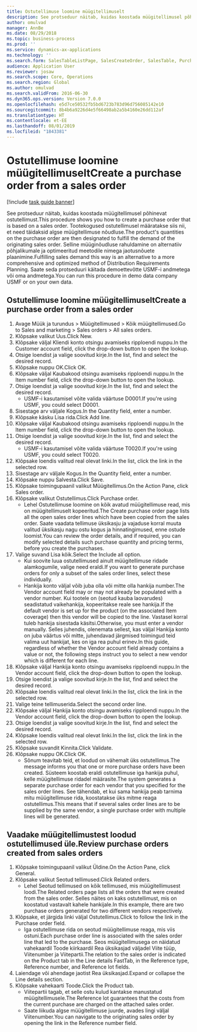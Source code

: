 ```yaml
---
title: Ostutellimuse loomine müügitellimuselt
description: See protseduur näitab, kuidas koostada müügitellimusel põhinevat ostutellimust.
author: omulvad
manager: AnnBe
ms.date: 08/29/2018
ms.topic: business-process
ms.prod: ''
ms.service: dynamics-ax-applications
ms.technology: ''
ms.search.form: SalesTableListPage, SalesCreateOrder, SalesTable, PurchCreateFromSalesOrder, VendAccountItemLookup, SalesTableReferences, PurchTable
audience: Application User
ms.reviewer: josaw
ms.search.scope: Core, Operations
ms.search.region: Global
ms.author: omulvad
ms.search.validFrom: 2016-06-30
ms.dyn365.ops.version: Version 7.0.0
ms.openlocfilehash: e5d7ce50532fb5bd6723b783d96d756085142e10
ms.sourcegitcommit: 8b4b6a9226d4e5f66498ab2a5b4160e26dd112af
ms.translationtype: HT
ms.contentlocale: et-EE
ms.lasthandoff: 08/01/2019
ms.locfileid: "1843381"
---
```

# <a name="create-a-purchase-order-from-a-sales-order"></a><span data-ttu-id="1beaf-103">Ostutellimuse loomine müügitellimuselt</span><span class="sxs-lookup"><span data-stu-id="1beaf-103">Create a purchase order from a sales order</span></span>

[!include [task guide banner](../../includes/task-guide-banner.md)]

<span data-ttu-id="1beaf-104">See protseduur näitab, kuidas koostada müügitellimusel põhinevat ostutellimust.</span><span class="sxs-lookup"><span data-stu-id="1beaf-104">This procedure shows you how to create a purchase order that is based on a sales order.</span></span> <span data-ttu-id="1beaf-105">Tootekogused ostutellimusel määratakse siis nii, et need täidaksid algse müügitellimuse nõudluse.</span><span class="sxs-lookup"><span data-stu-id="1beaf-105">The product's quantities on the purchase order are then designated to fulfill the demand of the originating sales order.</span></span> <span data-ttu-id="1beaf-106">Selline müüginõudluse rahuldamine on alternatiiv põhjalikumale ja optimeeritud meetodile nimega jaotusnõuete plaanimine.</span><span class="sxs-lookup"><span data-stu-id="1beaf-106">Fulfilling sales demand this way is an alternative to a more comprehensive and optimized method of Distribution Requirements Planning.</span></span> <span data-ttu-id="1beaf-107">Saate seda protseduuri käitada demoettevõtte USMF-i andmetega või oma andmetega.</span><span class="sxs-lookup"><span data-stu-id="1beaf-107">You can run this procedure in demo data company USMF or on your own data.</span></span>


## <a name="create-a-purchase-order-from-a-sales-order"></a><span data-ttu-id="1beaf-108">Ostutellimuse loomine müügitellimuselt</span><span class="sxs-lookup"><span data-stu-id="1beaf-108">Create a purchase order from a sales order</span></span>
1. <span data-ttu-id="1beaf-109">Avage Müük ja turundus > Müügitellimused > Kõik müügitellimused.</span><span class="sxs-lookup"><span data-stu-id="1beaf-109">Go to Sales and marketing > Sales orders > All sales orders.</span></span>
2. <span data-ttu-id="1beaf-110">Klõpsake valikut Uus.</span><span class="sxs-lookup"><span data-stu-id="1beaf-110">Click New.</span></span>
3. <span data-ttu-id="1beaf-111">Klõpsake väljal Kliendi konto otsingu avamiseks ripploendi nuppu.</span><span class="sxs-lookup"><span data-stu-id="1beaf-111">In the Customer account field, click the drop-down button to open the lookup.</span></span>
4. <span data-ttu-id="1beaf-112">Otsige loendist ja valige soovitud kirje.</span><span class="sxs-lookup"><span data-stu-id="1beaf-112">In the list, find and select the desired record.</span></span>
5. <span data-ttu-id="1beaf-113">Klõpsake nuppu OK.</span><span class="sxs-lookup"><span data-stu-id="1beaf-113">Click OK.</span></span>
6. <span data-ttu-id="1beaf-114">Klõpsake väljal Kaubakood otsingu avamiseks ripploendi nuppu.</span><span class="sxs-lookup"><span data-stu-id="1beaf-114">In the Item number field, click the drop-down button to open the lookup.</span></span>
7. <span data-ttu-id="1beaf-115">Otsige loendist ja valige soovitud kirje.</span><span class="sxs-lookup"><span data-stu-id="1beaf-115">In the list, find and select the desired record.</span></span>
    * <span data-ttu-id="1beaf-116">USMF-i kasutamisel võite valida väärtuse D0001.</span><span class="sxs-lookup"><span data-stu-id="1beaf-116">If you're using USMF, you could select D0001.</span></span>  
8. <span data-ttu-id="1beaf-117">Sisestage arv väljale Kogus.</span><span class="sxs-lookup"><span data-stu-id="1beaf-117">In the Quantity field, enter a number.</span></span>
9. <span data-ttu-id="1beaf-118">Klõpsake käsku Lisa rida.</span><span class="sxs-lookup"><span data-stu-id="1beaf-118">Click Add line.</span></span>
10. <span data-ttu-id="1beaf-119">Klõpsake väljal Kaubakood otsingu avamiseks ripploendi nuppu.</span><span class="sxs-lookup"><span data-stu-id="1beaf-119">In the Item number field, click the drop-down button to open the lookup.</span></span>
11. <span data-ttu-id="1beaf-120">Otsige loendist ja valige soovitud kirje.</span><span class="sxs-lookup"><span data-stu-id="1beaf-120">In the list, find and select the desired record.</span></span>
    * <span data-ttu-id="1beaf-121">USMF-i kasutamisel võite valida väärtuse T0020.</span><span class="sxs-lookup"><span data-stu-id="1beaf-121">If you're using USMF, you could select T0020.</span></span>  
12. <span data-ttu-id="1beaf-122">Klõpsake loendis valitud real olevat linki.</span><span class="sxs-lookup"><span data-stu-id="1beaf-122">In the list, click the link in the selected row.</span></span>
13. <span data-ttu-id="1beaf-123">Sisestage arv väljale Kogus.</span><span class="sxs-lookup"><span data-stu-id="1beaf-123">In the Quantity field, enter a number.</span></span>
14. <span data-ttu-id="1beaf-124">Klõpsake nuppu Salvesta.</span><span class="sxs-lookup"><span data-stu-id="1beaf-124">Click Save.</span></span>
15. <span data-ttu-id="1beaf-125">Klõpsake toimingupaanil valikut Müügitellimus.</span><span class="sxs-lookup"><span data-stu-id="1beaf-125">On the Action Pane, click Sales order.</span></span>
16. <span data-ttu-id="1beaf-126">Klõpsake valikut Ostutellimus.</span><span class="sxs-lookup"><span data-stu-id="1beaf-126">Click Purchase order.</span></span>
    * <span data-ttu-id="1beaf-127">Lehel Ostutellimuse loomine on kõik avatud müügitellimuse read, mis on müügitellimuselt kopeeritud.</span><span class="sxs-lookup"><span data-stu-id="1beaf-127">The Create purchase order page lists all the open sales order lines which have been copied from the sales order.</span></span> <span data-ttu-id="1beaf-128">Saate vaadata tellimuse üksikasju ja vajaduse korral muuta valitud üksikasju nagu ostu kogus ja hinnatingimused, enne ostude loomist.</span><span class="sxs-lookup"><span data-stu-id="1beaf-128">You can review the order details, and if required, you can modify selected details such purchase quantity and pricing terms, before you create the purchases.</span></span>  
17. <span data-ttu-id="1beaf-129">Valige suvand Lisa kõik.</span><span class="sxs-lookup"><span data-stu-id="1beaf-129">Select the Include all option.</span></span>
    * <span data-ttu-id="1beaf-130">Kui soovite luua ostutellimused ainult müügitellimuse ridade alamkogumile, valige need eraldi.</span><span class="sxs-lookup"><span data-stu-id="1beaf-130">If you want to generate purchase orders for only a subset of the sales order lines, select these individually.</span></span>  
    * <span data-ttu-id="1beaf-131">Hankija konto väljal võib juba olla või mitte olla hankija number.</span><span class="sxs-lookup"><span data-stu-id="1beaf-131">The Vendor account field may or may not already be populated with a vendor number.</span></span> <span data-ttu-id="1beaf-132">Kui tootele on (seotud kauba laovarudes) seadistatud vaikehankija, kopeeritakse reale see hankija.</span><span class="sxs-lookup"><span data-stu-id="1beaf-132">If the default vendor is set up for the product (on the associated Item coverage) then this vendor will be copied  to the line.</span></span> <span data-ttu-id="1beaf-133">Vastasel korral tuleb hankija sisestada käsitsi.</span><span class="sxs-lookup"><span data-stu-id="1beaf-133">Otherwise, you must enter a vendor manually.</span></span>  <span data-ttu-id="1beaf-134">Selles juhendis, olenemata sellest, kas väljal Hankija konto on juba väärtus või mitte, juhendavad järgmised toimingud teid valima uut hankijat, kes on iga rea puhul erinev.</span><span class="sxs-lookup"><span data-stu-id="1beaf-134">In this guide, regardless of whether the Vendor account field already contains a value or not, the following steps instruct you to select a new vendor which is different for each line.</span></span>  
18. <span data-ttu-id="1beaf-135">Klõpsake väljal Hankija konto otsingu avamiseks ripploendi nuppu.</span><span class="sxs-lookup"><span data-stu-id="1beaf-135">In the Vendor account field, click the drop-down button to open the lookup.</span></span>
19. <span data-ttu-id="1beaf-136">Otsige loendist ja valige soovitud kirje.</span><span class="sxs-lookup"><span data-stu-id="1beaf-136">In the list, find and select the desired record.</span></span>
20. <span data-ttu-id="1beaf-137">Klõpsake loendis valitud real olevat linki.</span><span class="sxs-lookup"><span data-stu-id="1beaf-137">In the list, click the link in the selected row.</span></span>
21. <span data-ttu-id="1beaf-138">Valige teine tellimuserida.</span><span class="sxs-lookup"><span data-stu-id="1beaf-138">Select the second order line.</span></span>
22. <span data-ttu-id="1beaf-139">Klõpsake väljal Hankija konto otsingu avamiseks ripploendi nuppu.</span><span class="sxs-lookup"><span data-stu-id="1beaf-139">In the Vendor account field, click the drop-down button to open the lookup.</span></span>
23. <span data-ttu-id="1beaf-140">Otsige loendist ja valige soovitud kirje.</span><span class="sxs-lookup"><span data-stu-id="1beaf-140">In the list, find and select the desired record.</span></span>
24. <span data-ttu-id="1beaf-141">Klõpsake loendis valitud real olevat linki.</span><span class="sxs-lookup"><span data-stu-id="1beaf-141">In the list, click the link in the selected row.</span></span>
25. <span data-ttu-id="1beaf-142">Klõpsake suvandit Kinnita.</span><span class="sxs-lookup"><span data-stu-id="1beaf-142">Click Validate.</span></span>
26. <span data-ttu-id="1beaf-143">Klõpsake nuppu OK.</span><span class="sxs-lookup"><span data-stu-id="1beaf-143">Click OK.</span></span>
    * <span data-ttu-id="1beaf-144">Sõnum teavitab teid, et loodud on vähemalt üks ostutellimus.</span><span class="sxs-lookup"><span data-stu-id="1beaf-144">The message informs you that one or more purchase orders have been created.</span></span> <span data-ttu-id="1beaf-145">Süsteem koostab eraldi ostutellimuse iga hankija puhul, kelle müügitellimuse ridadel määrasite.</span><span class="sxs-lookup"><span data-stu-id="1beaf-145">The system generates a separate purchase order for each vendor that you specified for the sales order lines.</span></span> <span data-ttu-id="1beaf-146">See tähendab, et kui sama hankija peab tarnima mitu müügitellimuse rida, koostatakse üks mitme reaga ostutellimus.</span><span class="sxs-lookup"><span data-stu-id="1beaf-146">This means that if several sales order lines are to be supplied by the same vendor, a single purchase order with multiple lines will be generated.</span></span>  

## <a name="review-purchase-orders-created-from-sales-orders"></a><span data-ttu-id="1beaf-147">Vaadake müügitellimustest loodud ostutellimused üle.</span><span class="sxs-lookup"><span data-stu-id="1beaf-147">Review purchase orders created from sales orders</span></span>
1. <span data-ttu-id="1beaf-148">Klõpsake toimingupaanil valikut Üldine.</span><span class="sxs-lookup"><span data-stu-id="1beaf-148">On the Action Pane, click General.</span></span>
2. <span data-ttu-id="1beaf-149">Klõpsake valikut Seotud tellimused.</span><span class="sxs-lookup"><span data-stu-id="1beaf-149">Click Related orders.</span></span>
    * <span data-ttu-id="1beaf-150">Lehel Seotud tellimused on kõik tellimused, mis müügitellimusest loodi.</span><span class="sxs-lookup"><span data-stu-id="1beaf-150">The Related orders page lists all the orders that were created from the sales order.</span></span> <span data-ttu-id="1beaf-151">Selles näites on kaks ostutellimust, mis on koostatud vastavalt kahele hankijale.</span><span class="sxs-lookup"><span data-stu-id="1beaf-151">In this example, there are two purchase orders generated for two different vendors respectively.</span></span>  
3. <span data-ttu-id="1beaf-152">Klõpsake, et järgida linki väljal Ostutellimus.</span><span class="sxs-lookup"><span data-stu-id="1beaf-152">Click to follow the link in the Purchase order field.</span></span>
    * <span data-ttu-id="1beaf-153">Iga ostutellimuse rida on seotud müügitellimuse reaga, mis viis ostuni.</span><span class="sxs-lookup"><span data-stu-id="1beaf-153">Each purchase order line is associated with the sales order line that led to the purchase.</span></span> <span data-ttu-id="1beaf-154">Seos müügitellimusega on näidatud vahekaardil Toode kiirkaardil Rea üksikasjad väljadel Viite tüüp, Viitenumber ja Viitepartii.</span><span class="sxs-lookup"><span data-stu-id="1beaf-154">The relation to the sales order is indicated on the Product tab in the Line details FastTab, in the Reference type, Reference number, and Reference lot fields.</span></span>  
4. <span data-ttu-id="1beaf-155">Laiendage või ahendage jaotist Rea üksikasjad.</span><span class="sxs-lookup"><span data-stu-id="1beaf-155">Expand or collapse the Line details section.</span></span>
5. <span data-ttu-id="1beaf-156">Klõpsake vahekaarti Toode.</span><span class="sxs-lookup"><span data-stu-id="1beaf-156">Click the Product tab.</span></span>
    * <span data-ttu-id="1beaf-157">Viitepartii tagab, et selle ostu kulud kantakse manustatud müügitellimusele.</span><span class="sxs-lookup"><span data-stu-id="1beaf-157">The Reference lot guarantees that the costs from the current purchase are charged on the attached sales order.</span></span>  
    * <span data-ttu-id="1beaf-158">Saate liikuda algse müügitellimuse juurde, avades lingi väljal Viitenumber.</span><span class="sxs-lookup"><span data-stu-id="1beaf-158">You can navigate to the originating sales order by opening the link in the Reference number field.</span></span>  

